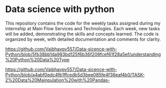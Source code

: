 # Data science with python
This repository contains the code for the weekly tasks assigned during my internship at Main Flow Services and Technologies. Each week, new tasks will be added, demonstrating the skills and concepts learned. The code is organized by week, with detailed documentation and comments for clarity.  

https://github.com/Vaibhavpv557/Data-sicence-with-Python/blob/5fb38bb1da983bd125f6b36f209fcef61f28a5ef/understanding%20Python%20Data%20Type

https://github.com/Vaibhavpv557/Data-sicence-with-Python/blob/a4abf0edc4fb1ffcedb5d3bee085fe4f36eaf4b0/TASK-2%20Data%20Mainpulation%20with%20Pandas-
